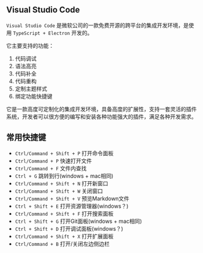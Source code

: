 ## Visual Studio Code

`Visual Studio Code` 是微软公司的一款免费开源的跨平台的集成开发环境，是使用 `TypeScript + Electron` 开发的。

它主要支持的功能：
1. 代码调试
2. 语法高亮
3. 代码补全
4. 代码重构
5. 定制主题样式
6. 绑定功能快捷键

它是一款高度可定制化的集成开发环境，具备高度的扩展性，支持一套灵活的插件系统，开发者可以很方便的编写和安装各种功能强大的插件，满足各种开发需求。

## 常用快捷键
- `Ctrl/Command + Shift + P` 打开命令面板
- `Ctrl/Command + P` 快速打开文件
- `Ctrl/Command + F` 文件内查找
- `Ctrl + G` 跳转到行(windows + mac相同)
- `Ctrl/Command + Shift + N` 打开新窗口
- `Ctrl/Command + Shift + W` 关闭窗口
- `Ctrl/Command + Shift + V` 预览Markdown文件
- `Ctrl + Shift + E` 打开资源管理器(windows？)
- `Ctrl/Command + Shift + F` 打开搜索面板
- `Ctrl + Shift + G` 打开Git面板(windows + mac相同)
- `Ctrl + Shift + D` 打开调试面板(windows？)
- `Ctrl/Command + Shift + X` 打开扩展面板
- `Ctrl/Command + B` 打开/关闭左边侧边栏
